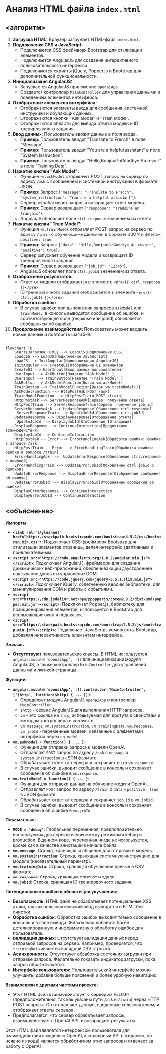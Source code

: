 # Анализ HTML файла `index.html`

## <алгоритм>

1. **Загрузка HTML:** Браузер загружает HTML-файл `index.html`.
2. **Подключение CSS и JavaScript:** 
   - Подключается CSS фреймворк Bootstrap для стилизации элементов.
   - Подключается AngularJS для создания интерактивного пользовательского интерфейса.
   - Подключаются скрипты jQuery, Popper.js и Bootstrap для дополнительной функциональности.
3. **Инициализация AngularJS:**
   - Запускается AngularJS приложение `openaiApp`.
   - Создается контроллер `MainController` для управления данными и поведением элементов интерфейса.
4. **Отображение элементов интерфейса:**
   - Отображаются элементы ввода для сообщения, системной инструкции и обучающих данных.
   - Отображаются кнопки "Ask Model" и "Train Model".
   - Отображаются области для вывода ответа модели и ID тренировочного задания.
5. **Ввод данных:** Пользователь вводит данные в поля ввода.
    - **Пример:** Пользователь вводит "Translate to French" в поле "Message".
    - **Пример:** Пользователь вводит "You are a helpful assistant" в поле "System Instruction".
    - **Пример:** Пользователь вводит "Hello,Bonjour\nGoodbye,Au revoir" в поле "Training Data".
6. **Нажатие кнопки "Ask Model":**
    - Функция `vm.askModel` отправляет POST-запрос на сервер по адресу `/ask` с сообщением и системной инструкцией в формате JSON.
    - **Пример:** Запрос: `{"message": "Translate to French", "system_instruction": "You are a helpful assistant"}`.
    - Сервер обрабатывает запрос и возвращает ответ модели.
    - **Пример:** Сервер возвращает `{"response": "Traduire en français"}`.
    - AngularJS обновляет поле `ctrl.response` значением из ответа.
7. **Нажатие кнопки "Train Model":**
    - Функция `vm.trainModel` отправляет POST-запрос на сервер по адресу `/train` с обучающими данными в формате JSON и флагом `positive: true`.
    - **Пример:** Запрос: `{"data": "Hello,Bonjour\nGoodbye,Au revoir", "positive": true}`.
    - Сервер запускает обучение модели и возвращает ID тренировочного задания.
    - **Пример:** Сервер возвращает `{"job_id": "12345"}`.
    - AngularJS обновляет поле `ctrl.jobId` значением из ответа.
8. **Отображение результатов:**
   - Ответ от модели отображается в элементе `<pre>{{ ctrl.response }}</pre>`.
   - ID тренировочного задания отображается в элементе `<pre>{{ ctrl.jobId }}</pre>`.
9. **Обработка ошибок:**
    - В случае ошибки при выполнении запросов `askModel` или `trainModel`, в консоль выводится сообщение об ошибке, и соответствующее поле (response или jobId) обновляется сообщением об ошибке.
10. **Продолжение взаимодействия:** Пользователь может вводить новые данные и повторять шаги 5-9.

## <mermaid>

```mermaid
flowchart TD
    Start[Загрузка HTML] --> LoadCSS[Подключение CSS]
    LoadCSS --> LoadJS[Подключение JavaScript]
    LoadJS --> InitAngular[Инициализация AngularJS]
    InitAngular --> CreateUI[Отображение UI элементов]
    CreateUI --> UserInput[Ввод данных пользователем]
    UserInput --> AskButton[Нажатие "Ask Model" ]
    UserInput --> TrainButton[Нажатие "Train Model" ]
    AskButton --> AskModelFunction[Вызов vm.askModel()]
    TrainButton --> TrainModelFunction[Вызов vm.trainModel()]
    AskModelFunction --> HttpPostAsk[POST /ask]
    TrainModelFunction --> HttpPostTrain[POST /train]
    HttpPostAsk --> ServerResponseAsk[Сервер: получение ответа]
    HttpPostTrain --> ServerResponseTrain[Сервер: получение job_id]    
    ServerResponseAsk --> UpdateResponse[Обновление ctrl.response]
     ServerResponseTrain --> UpdateJobId[Обновление ctrl.jobId]
    UpdateResponse --> DisplayResponse[Отображение ответа]
     UpdateJobId --> DisplayJobId[Отображение ID задания]    
    DisplayResponse --> ContinueInteraction[Продолжение взаимодействия]
    DisplayJobId --> ContinueInteraction    
    HttpPostAsk -- Error --> ErrorHandlingAsk[Обработка ошибки: ошибка в запросе /ask]
    HttpPostTrain -- Error --> ErrorHandlingTrain[Обработка ошибки: ошибка в запросе /train]
    ErrorHandlingAsk -->  UpdateErrorResponse[Обновление ctrl.response с ошибкой]
    ErrorHandlingTrain --> UpdateErrorJobId[Обновление ctrl.jobId с ошибкой]    
    UpdateErrorResponse --> DisplayErrorResponse[Отображение сообщения об ошибке]
    UpdateErrorJobId --> DisplayErrorJobId[Отображение сообщения об ошибке]    
    DisplayErrorResponse --> ContinueInteraction
    DisplayErrorJobId --> ContinueInteraction    
```

## <объяснение>

**Импорты:**

-   **`<link rel="stylesheet" href="https://stackpath.bootstrapcdn.com/bootstrap/4.5.2/css/bootstrap.min.css">`**: Подключает CSS-фреймворк Bootstrap для стилизации элементов страницы, делая интерфейс адаптивным и привлекательным.
-   **`<script src="https://code.angularjs.org/1.8.2/angular.min.js"></script>`**: Подключает AngularJS, фреймворк для создания динамических веб-приложений, обеспечивающий двустороннее связывание данных и управление DOM.
-   **`<script src="https://code.jquery.com/jquery-3.5.1.slim.min.js"></script>`**: Подключает jQuery, облегченную версию библиотеки, для манипулирования DOM и работы с событиями.
-   **`<script src="https://cdn.jsdelivr.net/npm/@popperjs/core@2.9.2/dist/umd/popper.min.js"></script>`**: Подключает Popper.js, библиотеку для позиционирования элементов, используется в Bootstrap для всплывающих окон и подсказок.
-   **`<script src="https://stackpath.bootstrapcdn.com/bootstrap/4.5.2/js/bootstrap.min.js"></script>`**: Подключает JavaScript-компоненты Bootstrap, добавляя интерактивность элементам интерфейса.

**Классы:**

-   **Отсутствуют** пользовательские классы. В HTML используется `angular.module('openaiApp', [])` для инициализации модуля AngularJS, а также контроллер `MainController` для управления данными и логикой страницы.

**Функции:**

-   **`angular.module('openaiApp', []).controller('MainController', ['$http', function($http) { ... }])`**:
    -   Определяет модуль AngularJS `openaiApp` и контроллер `MainController`.
    -   `$http` - сервис AngularJS для выполнения HTTP запросов.
    -   `vm` - это ссылка на `this`, используемая для доступа к свойствам и методам контроллера в контексте.
    -   `vm.message`, `vm.systemInstruction`, `vm.trainingData`, `vm.response`, `vm.jobId` - переменные модели, связанные с элементами интерфейса через `ng-model`.
-   **`vm.askModel = function() { ... }`**:
    -   Функция для отправки запроса к модели OpenAI.
    -   Отправляет `POST` запрос по адресу `/ask` с `message` и `system_instruction` в JSON формате.
    -   Обрабатывает ответ от сервера и сохраняет его в `vm.response`.
    -   В случае ошибки, выводит сообщение в консоль и сохраняет сообщение об ошибке в `vm.response`.
-   **`vm.trainModel = function() { ... }`**:
    -   Функция для отправки данных на обучение модели OpenAI.
    -   Отправляет `POST` запрос по адресу `/train` с `data` и `positive: true` в JSON формате.
    -   Обрабатывает ответ от сервера и сохраняет `job_id` в `vm.jobId`.
    -   В случае ошибки, выводит сообщение в консоль и сохраняет сообщение об ошибке в `vm.jobId`.

**Переменные:**

-   **`MODE = 'debug'`**: Глобальная переменная, предположительно используемая для переключения между режимами debug и production. В данном коде, переменная нигде не используется, кроме как в качестве аннотации в начале файла.
-   **`vm.message`**:  Строка, хранящая сообщение для отправки в модель.
-   **`vm.systemInstruction`**: Строка, хранящая системную инструкцию для модели (необязательный параметр).
-   **`vm.trainingData`**: Строка, хранящая обучающие данные в CSV формате.
-   **`vm.response`**: Строка, хранящая ответ от модели.
-   **`vm.jobId`**: Строка, хранящая ID тренировочного задания.

**Потенциальные ошибки и области для улучшения:**

-   **Безопасность**: HTML файл не обрабатывает потенциальные XSS атаки, так как пользовательский ввод выводится в HTML без очистки.
-   **Обработка ошибок**: Обработка ошибок выводит только сообщение в консоль и в поле вывода. Желательно добавить более детализированную и информативную обработку ошибок для пользователя.
-   **Валидация данных**: Отсутствует валидация данных перед отправкой запросов на сервер. Например, проверяется, что `trainingData` является валидной CSV строкой.
-   **Асинхронность**: Отсутствует обработка состояния загрузки при отправке запроса. Желательно показать индикатор загрузки, пока запрос обрабатывается.
-   **Интерфейс пользователя:** Пользовательский интерфейс можно улучшить, добавив больше пояснений и более удобную навигацию.

**Взаимосвязи с другими частями проекта:**

-   Этот HTML файл взаимодействует с сервером FastAPI (предположительно, так как указаны пути `/ask` и `/train`) через HTTP POST запросы. Он отправляет данные, введенные пользователем, и отображает ответы сервера.
-   Предполагается, что сервер обрабатывает запросы, взаимодействует с OpenAI API, и возвращает результаты.

Этот HTML файл является интерфейсом пользователя для взаимодействия с моделью OpenAI, а серверный API (ожидаемо, но неявно из кода) является обработчиком этих запросов и отвечает за работу с OpenAI.